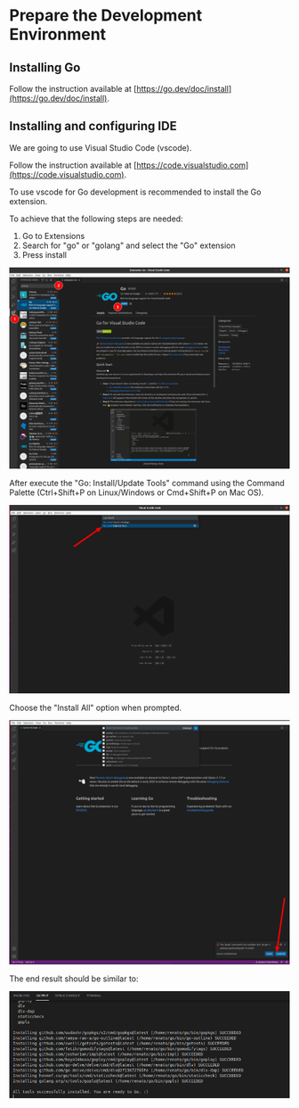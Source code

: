 
# Prepare the Development Environment

## Installing Go

Follow the instruction available at [https://go.dev/doc/install](https://go.dev/doc/install).

## Installing and configuring IDE

We are going to use Visual Studio Code (vscode).

Follow the instruction available at [https://code.visualstudio.com](https://code.visualstudio.com).

To use vscode for Go development is recommended to install the Go extension. 

To achieve that the following steps are needed:
1. Go to Extensions
2. Search for "go" or "golang" and select the "Go" extension
3. Press install

![Installing the Go extension for Visual Studio Code](/assets/prepare-dev-env-1.png)

After execute the "Go: Install/Update Tools" command using the Command Palette
(Ctrl+Shift+P on Linux/Windows or Cmd+Shift+P on Mac OS).

![Install Go tools](/assets/prepare-dev-env-2.png)

Choose the "Install All" option when prompted.

![Install Go tools prompt](/assets/prepare-dev-env-3.png)

The end result should be similar to:

![Install Go tools result](/assets/prepare-dev-env-4.png)